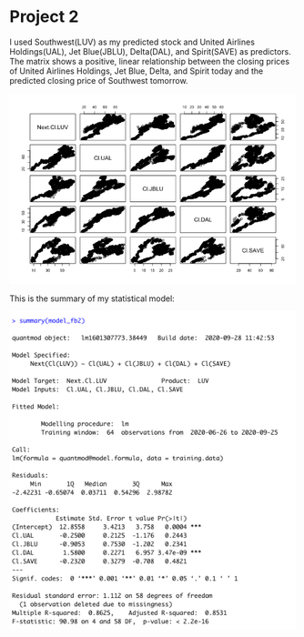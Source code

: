 # Project 2

I used Southwest(LUV) as my predicted stock and United Airlines Holdings(UAL), Jet Blue(JBLU), Delta(DAL), and Spirit(SAVE) as predictors. The matrix shows a positive, linear relationship between the closing prices of United Airlines Holdings, Jet Blue, Delta, and Spirit today and the predicted closing price of Southwest tomorrow.  

![](Rplot20.png)

This is the summary of my statistical model:

![](project2part2.png)

